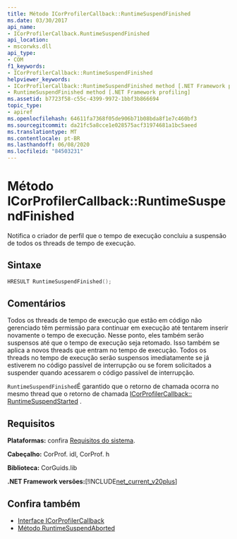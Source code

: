 ```yaml
---
title: Método ICorProfilerCallback::RuntimeSuspendFinished
ms.date: 03/30/2017
api_name:
- ICorProfilerCallback.RuntimeSuspendFinished
api_location:
- mscorwks.dll
api_type:
- COM
f1_keywords:
- ICorProfilerCallback::RuntimeSuspendFinished
helpviewer_keywords:
- ICorProfilerCallback::RuntimeSuspendFinished method [.NET Framework profiling]
- RuntimeSuspendFinished method [.NET Framework profiling]
ms.assetid: b7723f58-c55c-4399-9972-1bbf3b866694
topic_type:
- apiref
ms.openlocfilehash: 64611fa7368f05de906b71b08bda8f1e7c460bf3
ms.sourcegitcommit: da21fc5a8cce1e028575acf31974681a1bc5aeed
ms.translationtype: MT
ms.contentlocale: pt-BR
ms.lasthandoff: 06/08/2020
ms.locfileid: "84503231"
---
```

# <a name="icorprofilercallbackruntimesuspendfinished-method"></a>Método ICorProfilerCallback::RuntimeSuspendFinished
Notifica o criador de perfil que o tempo de execução concluiu a suspensão de todos os threads de tempo de execução.  
  
## <a name="syntax"></a>Sintaxe  
  
```cpp  
HRESULT RuntimeSuspendFinished();  
```  
  
## <a name="remarks"></a>Comentários  
 Todos os threads de tempo de execução que estão em código não gerenciado têm permissão para continuar em execução até tentarem inserir novamente o tempo de execução. Nesse ponto, eles também serão suspensos até que o tempo de execução seja retomado. Isso também se aplica a novos threads que entram no tempo de execução. Todos os threads no tempo de execução serão suspensos imediatamente se já estiverem no código passível de interrupção ou se forem solicitados a suspender quando acessarem o código passível de interrupção.  
  
 `RuntimeSuspendFinished`É garantido que o retorno de chamada ocorra no mesmo thread que o retorno de chamada [ICorProfilerCallback:: RuntimeSuspendStarted](icorprofilercallback-runtimesuspendstarted-method.md) .  
  
## <a name="requirements"></a>Requisitos  
 **Plataformas:** confira [Requisitos do sistema](../../get-started/system-requirements.md).  
  
 **Cabeçalho:** CorProf. idl, CorProf. h  
  
 **Biblioteca:** CorGuids.lib  
  
 **.NET Framework versões:**[!INCLUDE[net_current_v20plus](../../../../includes/net-current-v20plus-md.md)]  
  
## <a name="see-also"></a>Confira também

- [Interface ICorProfilerCallback](icorprofilercallback-interface.md)
- [Método RuntimeSuspendAborted](icorprofilercallback-runtimesuspendaborted-method.md)
